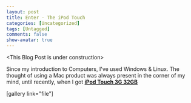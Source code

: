 ```yaml
---
layout: post
title: Enter - The iPod Touch
categories: [Uncategorized]
tags: [Untagged]
comments: false
show-avatar: true
---
```


&lt;This Blog Post is under construction&gt;

Since my introduction to Computers, I've used Windows &amp; Linux. The thought of using a Mac product was always present in the corner of my mind, until recently, when I got <strong><a href="http://apple.com/ipodtouch" target="_blank">iPod Touch 3G 32GB</a></strong>

[gallery link="file"]